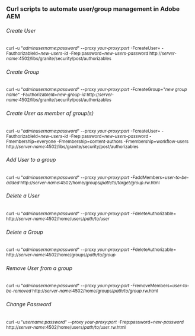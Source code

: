 ### Curl scripts to automate user/group management in Adobe AEM

###### Create User

<sub>curl -u "*adminusername*:*password*" --proxy *your-proxy*:*port*  -FcreateUser= -FauthorizableId=*new-users-id* -Frep:password=*new-users-password* http://*server-name*:4502/libs/granite/security/post/authorizables</sub>

###### Create Group

<sub>curl -u "*adminusername*:*password*" --proxy *your-proxy*:*port*  -FcreateGroup="*new group name*" -FauthorizableId=*new-group-id* http://*server-name*:4502/libs/granite/security/post/authorizables</sub>

###### Create User as member of group(s)

<sub>curl -u "*adminusername*:*password*" --proxy *your-proxy*:*port*  -FcreateUser= -FauthorizableId=*new-users-id* -Frep:password=*new-users-password* -Fmembership=everyone -Fmembership=content-authors -Fmembership=workflow-users http://*server-name*:4502/libs/granite/security/post/authorizables</sub>

###### Add User to a group

<sub>curl -u "*adminusername*:*password*" --proxy *your-proxy*:*port*  -FaddMembers=*user-to-be-added*  http://*server-name*:4502/home/groups/*path/to/target/group*.rw.html</sub>

###### Delete a User

<sub>curl -u "*adminusername*:*password*" --proxy *your-proxy*:*port*  -FdeleteAuthorizable=  http://*server-name*:4502/home/users/*path/to/user*</sub>

###### Delete a Group

<sub>curl -u "*adminusername*:*password*" --proxy *your-proxy*:*port*  -FdeleteAuthorizable=  http://*server-name*:4502/home/groups/*path/to/group*</sub>

###### Remove User from a group

<sub>curl -u "*adminusername*:*password*" --proxy *your-proxy*:*port*  -FremoveMembers=*user-to-be-removed*  http://*server-name*:4502/home/groups/*path/to/group*.rw.html</sub>

###### Change Password

<sub>curl -u "*username*:*password*" --proxy *your-proxy*:*port*  -Frep:password=*new-password*  http://*server-name*:4502/home/users/*path/to/user*.rw.html</sub>

